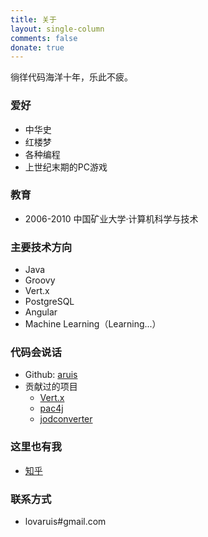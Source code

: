 ```yaml
---
title: 关于
layout: single-column
comments: false
donate: true
---
```

徜徉代码海洋十年，乐此不疲。

### 爱好
* 中华史
* 红楼梦
* 各种编程
* 上世纪末期的PC游戏

### 教育
* 2006-2010 中国矿业大学·计算机科学与技术

### 主要技术方向
* Java
* Groovy
* Vert.x
* PostgreSQL
* Angular
* Machine Learning（Learning...）

### 代码会说话
* Github: [aruis](https://github.com/aruis)
* 贡献过的项目
    * [Vert.x](https://github.com/eclipse/vert.x)
    * [pac4j](https://github.com/pac4j/vertx-pac4j)
    * [jodconverter](https://github.com/sbraconnier/jodconverter)

### 这里也有我
* [知乎](https://www.zhihu.com/people/aruis/activities)

### 联系方式
* lovaruis#gmail.com